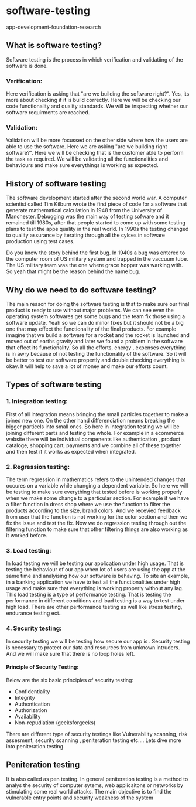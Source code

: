 # software-testing
app-development-foundation-research

## What is software testing?

Software testing is the process in which verification and validatiing of the software is done.
### Verification:
Here verification is asking that "are we building the software right?". Yes, its more about checking if it is build correctly. Here we will be checking our code functionality and quality standards. We will be inspecting whether our software requirments are reached.
### Validation:
Validation will be more focussed on the other side where how the users are able to use the software. Here we are asking "are we building right software?". Here we will be checking that is the customer able to perform the task as required. We will be validating all the functionalities and behaviours and make sure everythings is working as expected.

## History of software testing

The software development started after the second world war. A computer scientist called Tim Kilburn wrote the first piece of code for a software that generate mathematical calculation in 1948 from the University of Manchester. Debugging was the main way of testing sofware and it remained till 1980s, after that people started to come up with some testing plans to test the apps quality in the real world. In 1990s the testing changed to quality assurance by iterating through all the cylces in software production using test cases. 

Do you know the story behind the first bug. In 1940s a bug was entered to the computer room of US military system and trapped in the vaccuum tube. The US military team was the one where grace hopper was warking with. So yeah that might be the reason behind the name bug.

## Why do we need to do software testing?

The main reason for doing the software testing is that to make sure our final product is ready to use without major problems. We can see even the operating system softwares get some bugs and the team fix those using a software update. Yeah so we can do minor fixes but it should not be a big one that may effect the functionality of the final products. For example imagine that we build a software for a rocket and the rocket is launched and moved out of earths gravity and later we found a problem in the software that effect its functionality. So all the efforts, energy , expenses everything is in awry because of not testing the functionality of the software. So it will be better to test our software propertly and double checking everything is okay. It will help to save a lot of money and make our efforts count.

## Types of software testing

### 1. Integration testing:

First of all integration means bringing the small particles together to make a joined new one. On the other hand differenciation means breaking the bigger particels into small ones. So here in integration testing we will be joining different parts and testing the whole. For example in a ecommerce website there will be individual compenents like authentication , product cataloge, shopping cart, payments and we combine all of these together and then test if it works as expected when integrated.

### 2. Regression testing:

The term regression in mathematics refers to the unintended changes that occures on a variable while changing a dependent variable. So here we will be testing to make sure everything that tested before is working properly when we make some change to a particular section. For example if we have a filter function in dress shop where we use the function to filter the products according to the size, brand colors. And we recevied feedback from user that the function is not working for the color section and then we fix the issue and test the fix. Now we do regression testing through out the filtering function to make sure that other filtering things are also working as it worked before. 
### 3. Load testing:
In load testing we will be testing our application under high usage. That is testing the behaviour of our app when lot of users are using the app at the same time and analyising how our software is behaving. To site an example, in a banking application we have to test all the functionalities under high usage and make sure that everything is working properly without any lag. This load testing is a type of performance testing. That is testing the performance in different conditions and load testing is a way to test under high load. There are other performance testing as well like stress testing, endurance testing ect..

### 4. Security testing: 
In security testing we will be testing how secure our app is . Security testing is necessary to protect our data and resources from unknown intruders. And we will make sure that there is no loop holes left. 
#### Principle of Security Testing:
Below are the six basic principles of security testing:

* Confidentiality
* Integrity
* Authentication
* Authorization
* Availability
* Non-repudiation 
(geeksforgeeks)

There are different type of security testings like Vulnerability scanning, risk assesment, security scanning , peniteration testing etc.... Lets dive more into peniteration testing. 

## Peniteration testing 

It is also called as pen testing. In general peniteration testing is a method to analys the security of computer sytems, web applicaitons or networks by stimulating some real world attacks. The main objective is to find the vulnerable entry points and security weakness of the system
